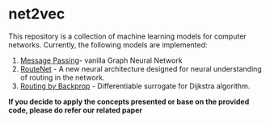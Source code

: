 # net2vec

This repository is a collection of machine learning models for computer networks.
Currently, the following models are implemented:

1. [Message Passing](mpnn)- vanilla Graph Neural Network
1. [RouteNet](routenet) - A new neural architecture designed for neural understanding of routing in the network.
1. [Routing by Backprop](routing_by_backprop) - Differentiable surrogate for Dijkstra algorithm.

**If you decide to apply the concepts presented or base on the provided code, please do refer our related paper**

